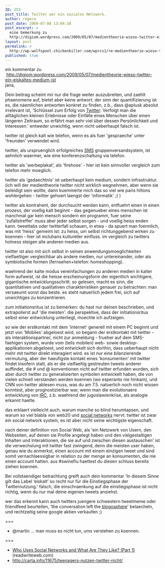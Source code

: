```yaml
---
ID: 253
post_title: Twitter war ein soziales Netzwerk.
author: rogera
post_date: 2009-07-08 13:04:38
post_excerpt: >
  eine bemerkung zu
  http://digiom.wordpress.com/2009/05/07/medientheorie-wieso-twitter-ein-eiskaltes-medium-ist
layout: post
permalink: >
  http://wp.wolfspool.chickenkiller.com/wprcs1/re-medientheorie-wieso-twitter-ein-eiskaltes-medium-ist/
published: true
---
```

<div class="zemanta-img">
<div>ein kommentar zu</div>
<div> <a href="http://digiom.wordpress.com/2009/05/07/medientheorie-wieso-twitter-ein-eiskaltes-medium-ist" target="_blank">http://digiom.wordpress.com/2009/05/07/medientheorie-wieso-twitter-ein-eiskaltes-medium-ist</a></div>
</div>
jana,

Dein beitrag scheint mir nur die frage weiter auszubreiten, und zaehlt phaenomene auf, bietet aber keine antwort. der sinn der quantifizierung ist es, die naemlichen antworten konkret zu finden, z.b., dass @aplusk absolut irrelevant ist, 'Schlüssel zum Erfolg von <a class="zem_slink" title="Twitter" href="http://twitter.com/" rel="homepage">Twitter</a>: Verfolgt man die alltäglichen kleinen Erlebnisse oder Einfälle eines Menschen über einen längeren Zeitraum, so erfährt man sehr viel über dessen Persönlichkeit und Interessen.' entweder unwichtig, wenn nicht ueberhaupt falsch ist.
<div id="_mcePaste" style="position:absolute;width:1px;height:1px;top:28px;left:-10000px;">Twitter ist sozusagen anfänglich kalt und wird mit der nutzung für den user immer ‘heißer’.</div>
<div id="_mcePaste" style="position:absolute;width:1px;height:1px;top:28px;left:-10000px;">bin mir nicht sicher, wo der sinn einer quantifizierung wäre, bzw. ob es überhaupt möglich ist zu sagen: jetzt findet konfrontation mit dem system, jetzt mit anderen usern statt. natürlich ist die erste konfrontation die mit twitter / dem twittersystem selbst, siehe auch:</div>
<div id="_mcePaste" style="position:absolute;width:1px;height:1px;top:28px;left:-10000px;">http://www.slideshare.net/anaj/twitter-research-der-initiationsrit</div>
twitter ist gleich kalt wie telefon, wenn es als fuer 'gespraeche' unter 'freunden' verwendet wird.

twitter, als urspruenglich erfolgreiches <a class="zem_slink" title="Short message service" href="http://en.wikipedia.org/wiki/Short_message_service" rel="wikipedia">SMS</a> gruppenversandsystem, ist aehnlich waermer, wie eine konferenzschaltung via telefon.

twitter als 'werbeplakat', als 'firehose' - hier ist kein sinnvoller vergleich zum telefon mehr moeglich.

twitter als 'gedaechtnis' ist ueberhaupt kein medium, sondern infrastruktur. (ich will der medientheorie twitter nicht wirklich wegnehmen, aber wenn sie beleidigt sein wollte, dann kuemmerte mich das so viel wie paris hiltons wohlergehen - twitter gehoert laengst der 'informatik' ;) )

twitter als kontrahent, der durchsucht werden kann, entfuehrt einen in einen prozess, der voellig kalt beginnt - das gegenueber eines menschen ist manchmal gar kein mensch sondern ein programm, fuer seine 'zufallstreffer' muss aber jeder selbst sorgen - und voellig heiss enden kann. tweettabs oder twitterfall schauen, in etwa - da spuert man foermlich, was mit 'heiss' gemeint ist: zu heiss, um selbst richtunggebend wirken zu koennen - hier ist mcluhans kultureller einfluss. im vergleich zu twitters hotness steigen alle anderen medien aus.

twitter ist also mit sich selbst in seinen anwendungsmoeglichkeiten vielfaeltiger vergleichbar als andere medien, nur untereinander, oder als symbiotische formen (fernsehen+telefon: homeshopping).

waehrend der kalte modus vereinfachungen zu anderen medien in kalter form aufweist, ist die heisse erscheinungsform der eigentlich wichtigere, gigantische entwicklungsschritt. so gelesen, macht es sinn, die quantitativen und qualitativen charakteristiken genauer zu betrachten: man versaeumt sonst das beste. es steht natuerlich jedem frei, sich auf unwichtiges zu konzentrieren.

zum initiationsritus ist zu bemerken: du hast nur deinen beschrieben, und extrapolierst auf 'die meisten'. die perspektive, dass der initiationsritus selbst einer entwicklung unterliegt, moechte ich aufzeigen.

so wie der erstkontakt mit dem 'internet' generell mit einem PC beginnt und jetzt von 'Mobiles' abgeloest wird, so begann der erstkontakt mit twitter - als interaktionspartner, nicht zur anmeldung - frueher auf dem SMS-faehigen system, wurde vom (teils mobilen) web- sowie desktop-applikationen abgeloest, und entwickelt sich dorthin, dass ueberhaupt nicht mehr mit twitter direkt interagiert wird. es ist nur eine bilanzierende vermutung, aber der haeufigste kontakt eines 'konsumenten' mit twitter findet insofern statt, als er die vielfaeltig gestreuten tweets anderer auffindet, die # und @ konventionen nicht auf twitter erfunden wurden, sich aber durch twitter zu generalisierten symbolen entwickelt haben, die von vielen schnell verstanden werden koennen (wo esperanto nie hinkam), und CNN von twitter ablesen muss, was du am 7.5. natuerlich noch nicht wissen konntest, aber prognostizierbar war, wenn man die evolutionaere entwicklung von <a class="zem_slink" title="Internet Relay Chat" href="http://en.wikipedia.org/wiki/Internet_Relay_Chat" rel="wikipedia">IRC</a>, z.b. waehrend der jugoslawienkrise, als analogie erkannt haette.

das erklaert vielleicht auch, warum manche so blind herumtapsen, und warum so viel blabla von web20 und <a class="zem_slink" title="Social network" href="http://en.wikipedia.org/wiki/Social_network" rel="wikipedia">social networks</a> nervt: twitter ist zwar ein social network system, es ist aber nicht seine wichtigste eigenschaft.

nach deiner definition von Social Web, als 'ein Netzwerk von Usern, den Webseiten, auf denen sie Profile angelegt haben und den vielgestaltigen Inhalten und Interaktionen, die sie auf und zwischen diesen austauschen' ist die verwechslung mit twitter fast zwingend, denn die meisten user haben, genau wie du anmerkst, einen account mit einem einzigen tweet und sind somit vernachlaessigbar in relation zu der menge an konsumenten, die nie einen account hatten. aus #swineflu haettest du diesen schluss bereits ziehen koennen.

Bei vollstaendiger betrachtung greift auch dein kommentar 'In diesem Sinne gilt das Label ‘eiskalt’ so recht nur für die Einstiegsphase der Twitternutzung.' falsch, die einschraenkung auf die einstiegsphase ist nicht richtig, wenn du nur mal deine eigenen tweets ansiehst.

wer das erkennt kann auch twitters juengere schwestern tweetmeme oder friendfeed beurteilen, 'the conversation left the <a class="zem_slink" title="Blogosphere" href="http://en.wikipedia.org/wiki/Blogosphere" rel="wikipedia">blogosphere</a>' belaecheln, und rechtzeitig seine google aktien verkaufen ;)

<span><span style="line-height:normal;white-space:pre-wrap;">===</span></span>
<ul>
	<li><span><span style="line-height:normal;white-space:pre-wrap;">@martin ... man muss es nicht tun, ums verstehen zu koennen.</span></span></li>
</ul>
<div><span><span style="line-height:normal;white-space:pre-wrap;">===</span></span></div>
<ul class="zemanta-article-ul">
	<li class="zemanta-article-ul-li"><a href="http://www.readwriteweb.com/archives/who_uses_social_networks_and_what_are_they_like_part_1.php">Who Uses Social Networks and What Are They Like? (Part 1) </a>(readwriteweb.com)</li>
	<li class="zemanta-article-ul-li"><a href="http://carta.info/11675/teenagers-nutzen-twitter-nicht/">http://carta.info/11675/teenagers-nutzen-twitter-nicht/</a></li>
</ul>
